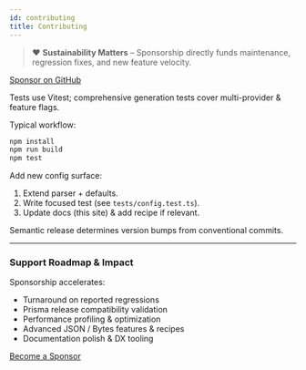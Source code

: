 ```yaml
---
id: contributing
title: Contributing
---
```


> ❤️ **Sustainability Matters** – Sponsorship directly funds maintenance, regression fixes, and new feature velocity.
<div style={{ margin: '.75rem 0 1.25rem' }}>
	<a href="https://github.com/sponsors/omar-dulaimi" className="button button--primary">Sponsor on GitHub</a>
</div>

Tests use Vitest; comprehensive generation tests cover multi-provider & feature flags.

Typical workflow:
```bash
npm install
npm run build
npm test
```

Add new config surface:
1. Extend parser + defaults.
2. Write focused test (see `tests/config.test.ts`).
3. Update docs (this site) & add recipe if relevant.

Semantic release determines version bumps from conventional commits.

---

### Support Roadmap & Impact

Sponsorship accelerates:
- Turnaround on reported regressions
- Prisma release compatibility validation
- Performance profiling & optimization
- Advanced JSON / Bytes features & recipes
- Documentation polish & DX tooling

<a href="https://github.com/sponsors/omar-dulaimi" className="button button--secondary button--sm">Become a Sponsor</a>
